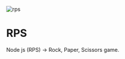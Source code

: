 ![rps](https://user-images.githubusercontent.com/58633928/141540695-98a31159-4965-495e-bfcd-fad1cb81bb2e.png)
# RPS
Node js (RPS) -> Rock, Paper, Scissors game.
